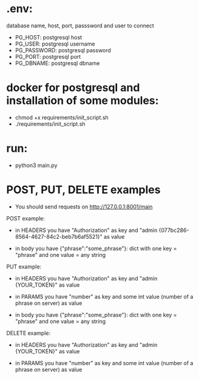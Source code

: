 # .env:

database name, host, port, passsword and user to connect 

- PG_HOST: postgresql host
- PG_USER: postgresql username
- PG_PASSWORD: postgresql password
- PG_PORT: postgresql port
- PG_DBNAME: postgresql dbname

# docker for postgresql and installation of some modules:

- chmod +x requirements/init_script.sh
- ./requirements/init_script.sh

# run:
- python3 main.py

# POST, PUT, DELETE examples
- You should send requests on http://127.0.0.1:8001/main

POST example: 

- in HEADERS you have "Authorization" as key and "admin {077bc286-8564-4627-84c2-beb7b6af5521}" as value

- in body you have {"phrase":"some_phrase"}: dict with one key = "phrase" and one value = any string


PUT example: 

- in HEADERS you have "Authorization" as key and "admin {YOUR_TOKEN}" as value 

- in PARAMS you have "number" as key and some int value (number of a phrase on server) as value 

- in body you have {"phrase":"some_phrase"}: dict with one key = "phrase" and one value = any string 


DELETE example: 

- in HEADERS you have "Authorization" as key and "admin {YOUR_TOKEN}" as value 

- in PARAMS you have "number" as key and some int value (number of a phrase on server) as value 

